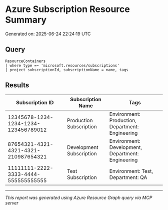 # Azure Subscription Resource Summary

Generated on: 2025-06-24 22:24:19 UTC

## Query
```kusto
ResourceContainers
| where type =~ 'microsoft.resources/subscriptions'
| project subscriptionId, subscriptionName = name, tags
```

## Results

| Subscription ID | Subscription Name | Tags |
|---|---|---|
| 12345678-1234-1234-1234-123456789012 | Production Subscription | Environment: Production, Department: Engineering |
| 87654321-4321-4321-4321-210987654321 | Development Subscription | Environment: Development, Department: Engineering |
| 11111111-2222-3333-4444-555555555555 | Test Subscription | Environment: Test, Department: QA |

---
*This report was generated using Azure Resource Graph query via MCP server*
